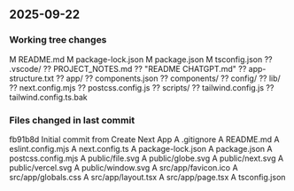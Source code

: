 ﻿## 2025-09-22
### Working tree changes
 M README.md  M package-lock.json  M package.json  M tsconfig.json ?? .vscode/ ?? PROJECT_NOTES.md ?? "README CHATGPT.md" ?? app-structure.txt ?? app/ ?? components.json ?? components/ ?? config/ ?? lib/ ?? next.config.mjs ?? postcss.config.js ?? scripts/ ?? tailwind.config.js ?? tailwind.config.ts.bak

### Files changed in last commit
fb91b8d Initial commit from Create Next App A	.gitignore A	README.md A	eslint.config.mjs A	next.config.ts A	package-lock.json A	package.json A	postcss.config.mjs A	public/file.svg A	public/globe.svg A	public/next.svg A	public/vercel.svg A	public/window.svg A	src/app/favicon.ico A	src/app/globals.css A	src/app/layout.tsx A	src/app/page.tsx A	tsconfig.json
